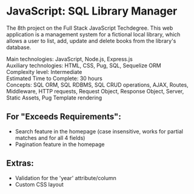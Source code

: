 # JavaScript: SQL Library Manager
 The 8th project on the Full Stack JavaScript Techdegree. This web application is a management system for a fictional local library, which allows a user to list, add, update and delete books from the library's database. 
 
Main technologies: JavaScript, Node.js, Express.js<br>
Auxiliary technologies: HTML, CSS, Pug, SQL, Sequelize ORM<br>
Complexity level: Intermediate<br>
Estimated Time to Complete: 30 hours<br>
Concepts: SQL ORM, SQL RDBMS, SQL CRUD operations, AJAX, Routes, Middleware, HTTP requests, Request Object, Response Object, Server, Static Assets, Pug Template rendering<br>

## For "Exceeds Requirements":
  - Search feature in the homepage (case insensitive, works for partial matches and for all 4 fields)
  - Pagination feature in the homepage

## Extras:
  - Validation for the 'year' attribute/column
  - Custom CSS layout